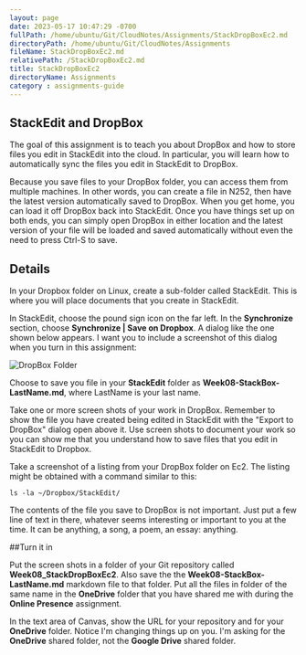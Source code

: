 ```yaml
---
layout: page
date: 2023-05-17 10:47:29 -0700
fullPath: /home/ubuntu/Git/CloudNotes/Assignments/StackDropBoxEc2.md
directoryPath: /home/ubuntu/Git/CloudNotes/Assignments
fileName: StackDropBoxEc2.md
relativePath: /StackDropBoxEc2.md
title: StackDropBoxEc2
directoryName: Assignments
category : assignments-guide
---
```


## StackEdit and DropBox

The goal of this assignment is to teach you about DropBox and how to store files you edit in StackEdit into the cloud. In particular, you will learn how to automatically sync the files you edit in StackEdit to DropBox. 

Because you save files to your DropBox folder, you can access them from multiple machines. In other words, you can create a file in N252, then have the latest version automatically saved to DropBox. When you get home, you can load it off DropBox back into StackEdit. Once you have things set up on both ends, you can simply open DropBox in either location and the latest version of your file will be loaded and saved automatically without even the need to press Ctrl-S to save.

## Details

In your Dropbox folder on Linux, create a sub-folder called StackEdit. This is where you will place documents that you create in StackEdit.

In StackEdit, choose the pound sign icon on the far left. In the **Synchronize** section, choose **Synchronize |  Save on Dropbox**. A dialog like the one shown below appears. I want you to include a screenshot of this dialog when you turn in this assignment:

![DropBox Folder](https://s3.amazonaws.com/s3bucket01.elvenware.com/dev-images/cloud/DropBoxLinux03.png)

Choose to save you file in your **StackEdit** folder as **Week08-StackBox-LastName.md**, where LastName is your last name. 

Take one or more screen shots of your work in DropBox. Remember to show the file you have created being edited in StackEdit with the "Export to DropBox" dialog open above it. Use screen shots to document your work so you can show me that you understand how to save files that you edit in StackEdit to Dropbox.

Take a screenshot of a listing from your DropBox folder on Ec2. The listing might be obtained with a command similar to this:

	ls -la ~/Dropbox/StackEdit/

The contents of the file you save to DropBox is not important. Just put a few line of text in there, whatever seems interesting or important to you at the time. It can be anything, a song, a poem, an essay: anything.

##Turn it in

Put the screen shots in a folder of your Git repository called **Week08_StackDropBoxEc2**. Also save the the **Week08-StackBox-LastName.md** markdown file to that folder. Put all the files in folder of the same name in the **OneDrive** folder that you have shared me with during the **Online Presence** assignment.

In the text area of Canvas, show the URL for your repository and for your **OneDrive** folder. Notice I'm changing things up on you. I'm asking for the **OneDrive** shared folder, not the **Google Drive** shared folder.
